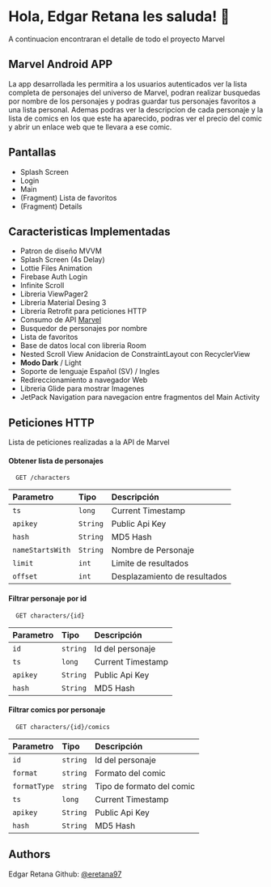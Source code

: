
# Hola, Edgar Retana les saluda! 👋
A continuacion encontraran el detalle de todo el proyecto Marvel

## Marvel Android APP

La app desarrollada les permitira a los usuarios autenticados ver la lista completa de personajes del universo de Marvel, podran realizar busquedas por nombre de los personajes y podras guardar tus personajes favoritos a una lista personal. Ademas podras ver la descripcion de cada personaje y la lista de comics en los que este ha aparecido, podras ver el precio del comic y abrir un enlace web que te llevara a ese comic.




## Pantallas

- Splash Screen
- Login
- Main
- (Fragment) Lista de favoritos 
- (Fragment) Details
## Caracteristicas Implementadas

- Patron de diseño MVVM
- Splash Screen (4s Delay)
- Lottie Files Animation
- Firebase Auth Login
- Infinite Scroll
- Libreria ViewPager2
- Libreria Material Desing 3
- Libreria Retrofit para peticiones HTTP
- Consumo de API [Marvel](https://gateway.marvel.com/v1)
- Busquedor de personajes por nombre
- Lista de favoritos
- Base de datos local con libreria Room
- Nested Scroll View Anidacion de ConstraintLayout con RecyclerView
- **Modo Dark** / Light
- Soporte de lenguaje Español (SV) / Ingles
- Redireccionamiento a navegador Web
- Libreria Glide para mostrar Imagenes
- JetPack Navigation para navegacion entre fragmentos del Main Activity



## Peticiones HTTP
Lista de peticiones realizadas a la API de Marvel

#### Obtener lista de personajes

```http
  GET /characters
```

| Parametro | Tipo    | Descripción                |
| :-------- | :------- | :------------------------- |
| `ts` | `long` | Current Timestamp |
| `apikey` | `String` | Public Api Key |
| `hash` | `String` | MD5 Hash |
| `nameStartsWith` | `String` | Nombre de Personaje |
| `limit` | `int` | Limite de resultados |
| `offset` | `int` | Desplazamiento de resultados |

#### Filtrar personaje por id

```http
  GET characters/{id}
```

| Parametro | Tipo    | Descripción                |
| :-------- | :------- | :-------------------------------- |
| `id`      | `string` | Id del personaje |
| `ts` | `long` | Current Timestamp |
| `apikey` | `String` | Public Api Key |
| `hash` | `String` | MD5 Hash |

#### Filtrar comics por personaje
```http
  GET characters/{id}/comics
```
| Parametro | Tipo    | Descripción                |
| :-------- | :------- | :-------------------------------- |
| `id`      | `string` | Id del personaje |
| `format`      | `string` | Formato del comic |
| `formatType`      | `string` | Tipo de formato del comic |
| `ts` | `long` | Current Timestamp |
| `apikey` | `String` | Public Api Key |
| `hash` | `String` | MD5 Hash |


## Authors

Edgar Retana Github: [@eretana97](https://www.github.com/eretana97)

